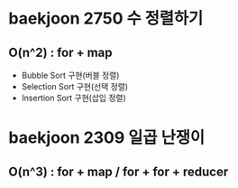 # baekjoon 2750 수 정렬하기
  ## O(n^2) : for + map
  - Bubble Sort 구현(버블 정렬)
  - Selection Sort 구현(선택 정렬)
  - Insertion Sort 구현(삽입 정렬)

# baekjoon 2309 일곱 난쟁이
  ## O(n^3) : for + map / for + for + reducer 